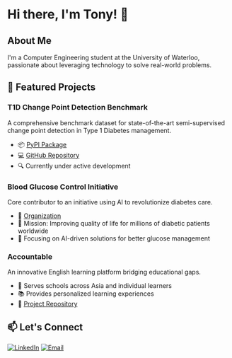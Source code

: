 # Hi there, I'm Tony! 👋

## About Me
I'm a Computer Engineering student at the University of Waterloo, passionate about leveraging technology to solve real-world problems.

## 🚀 Featured Projects

### T1D Change Point Detection Benchmark
A comprehensive benchmark dataset for state-of-the-art semi-supervised change point detection in Type 1 Diabetes management.
- 📦 [PyPI Package](https://pypi.org/project/t1d-cpd-benchmark/)
- 💻 [GitHub Repository](https://github.com/Blood-Glucose-Control/t1d-change-point-detection-benchmark)
- 🔍 Currently under active development

### Blood Glucose Control Initiative
Core contributor to an initiative using AI to revolutionize diabetes care.
- 🌟 [Organization](https://github.com/Blood-Glucose-Control)
- 🎯 Mission: Improving quality of life for millions of diabetic patients worldwide
- 🤖 Focusing on AI-driven solutions for better glucose management

### Accountable
An innovative English learning platform bridging educational gaps.
- 🏫 Serves schools across Asia and individual learners
- 📚 Provides personalized learning experiences
- 🔗 [Project Repository](https://github.com/Accountable-learn)

## 📫 Let's Connect
[![LinkedIn](https://img.shields.io/badge/LinkedIn-0077B5?style=for-the-badge&logo=linkedin&logoColor=white)](https://www.linkedin.com/in/tony-chan-a871a1254/)
[![Email](https://img.shields.io/badge/Email-D14836?style=for-the-badge&logo=gmail&logoColor=white)](mailto:t3chan@uwaterloo.ca)
